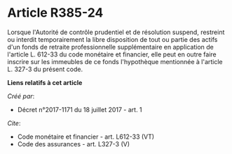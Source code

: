 # Article R385-24

Lorsque l'Autorité de contrôle prudentiel et de résolution suspend, restreint ou interdit temporairement la libre disposition
de tout ou partie des actifs d'un fonds de retraite professionnelle supplémentaire en application de l'article L. 612-33 du
code monétaire et financier, elle peut en outre faire inscrire sur les immeubles de ce fonds l'hypothèque mentionnée à
l'article L. 327-3 du présent code.

**Liens relatifs à cet article**

_Créé par_:

  - Décret n°2017-1171 du 18 juillet 2017 - art. 1

_Cite_:

  - Code monétaire et financier - art. L612-33 (VT)
  - Code des assurances - art. L327-3 (V)
